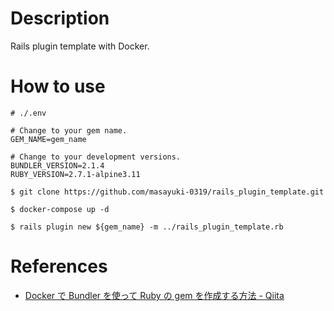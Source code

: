 # Description
Rails plugin template with Docker.

# How to use

```env:.env
# ./.env

# Change to your gem name.
GEM_NAME=gem_name

# Change to your development versions.
BUNDLER_VERSION=2.1.4
RUBY_VERSION=2.7.1-alpine3.11
```

```bash:bash
$ git clone https://github.com/masayuki-0319/rails_plugin_template.git

$ docker-compose up -d

$ rails plugin new ${gem_name} -m ../rails_plugin_template.rb
```

# References

- [Docker で Bundler を使って Ruby の gem を作成する方法 \- Qiita](https://qiita.com/ogomr/items/80d639854068fd582d05)
